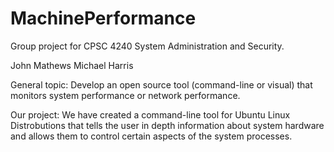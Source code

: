 # MachinePerformance

Group project for CPSC 4240 System Administration and Security.

John Mathews
Michael Harris

General topic: Develop an open source tool (command-line or visual) that monitors system
performance or network performance.

Our project: We have created a command-line tool for Ubuntu Linux Distrobutions that tells the user in depth information about system hardware and allows them to control certain aspects of the system processes.
